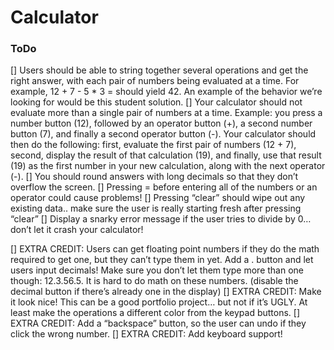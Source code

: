 # Calculator

### ToDo
[] Users should be able to string together several operations and get the right answer, with each pair of numbers being evaluated at a time. For example, 12 + 7 - 5 * 3 =  should yield 42. An example of the behavior we’re looking for would be this student solution.
[] Your calculator should not evaluate more than a single pair of numbers at a time. Example: you press a number button (12), followed by an operator button (+), a second number button (7), and finally a second operator button (-). Your calculator should then do the following: first, evaluate the first pair of numbers (12 + 7), second, display the result of that calculation (19), and finally, use that result (19) as the first number in your new calculation, along with the next operator (-).
[] You should round answers with long decimals so that they don’t overflow the screen.
[] Pressing = before entering all of the numbers or an operator could cause problems!
[] Pressing “clear” should wipe out any existing data.. make sure the user is really starting fresh after pressing “clear”
[] Display a snarky error message if the user tries to divide by 0… don’t let it crash your calculator!

[] EXTRA CREDIT: Users can get floating point numbers if they do the math required to get one, but they can’t type them in yet. Add a . button and let users input decimals! Make sure you don’t let them type more than one though: 12.3.56.5. It is hard to do math on these numbers. (disable the decimal button if there’s already one in the display)
[] EXTRA CREDIT: Make it look nice! This can be a good portfolio project… but not if it’s UGLY. At least make the operations a different color from the keypad buttons.
[] EXTRA CREDIT: Add a “backspace” button, so the user can undo if they click the wrong number.
[] EXTRA CREDIT: Add keyboard support!
